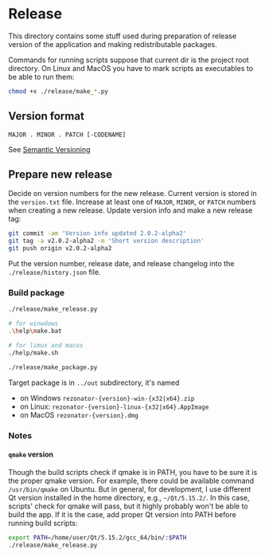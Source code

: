 # Release

This directory contains some stuff used during preparation of release version of the application and making redistributable packages.

Commands for running scripts suppose that current dir is the project root directory. On Linux and MacOS you have to mark scripts as executables to be able to run them:

```bash
chmod +x ./release/make_*.py
```

## Version format

```
MAJOR . MINOR . PATCH [-CODENAME]
```

See [Semantic Versioning](https://semver.org)


## Prepare new release

Decide on version numbers for the new release. Current version is stored in the `version.txt` file. Increase at least one of `MAJOR`, `MINOR`, or `PATCH` numbers when creating a new release. Update version info and make a new release tag:

```bash
git commit -am 'Version info updated 2.0.2-alpha2'
git tag -a v2.0.2-alpha2 -m 'Short version description'
git push origin v2.0.2-alpha2
```

Put the version number, release date, and release changelog into the `./release/history.json` file.

### Build package

```bash
./release/make_release.py

# for winwdows
.\help\make.bat

# for limux and macos
./help/make.sh

./release/make_package.py
```

Target package is in `../out` subdirectory, it's named

- on Windows `rezonator-{version}-win-{x32|x64}.zip`
- on Linux: `rezonator-{version}-linux-{x32|x64}.AppImage`
- on MacOS `rezonator-{version}.dmg`

### Notes

#### `qmake` version

Though the build scripts check if qmake is in PATH, you have to be sure it is the proper qmake version. For example, there could be available command `/usr/bin/qmake` on Ubuntu. But in general, for development, I use different Qt version installed in the home directory, e.g., `~/Qt/5.15.2/`. In this case, scripts' check for qmake will pass, but it highly probably won't be able to build the app. If it is the case, add proper Qt version into PATH before running build scripts:

```bash
export PATH=/home/user/Qt/5.15.2/gcc_64/bin/:$PATH
./release/make_release.py
```

